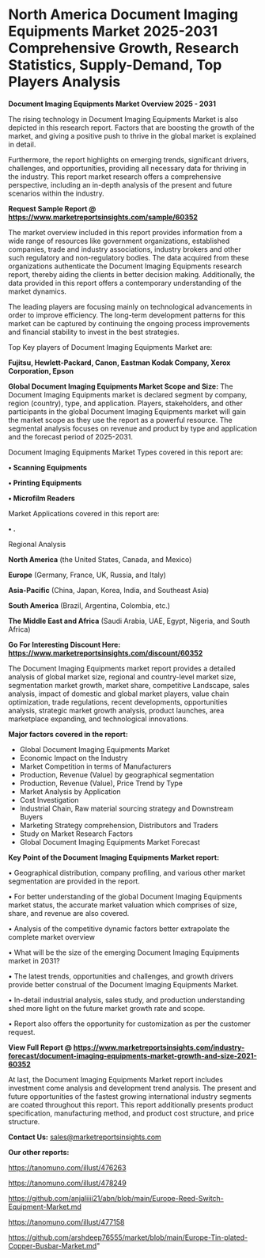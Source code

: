 # North America Document Imaging Equipments Market 2025-2031 Comprehensive Growth, Research Statistics, Supply-Demand,  Top Players Analysis

<Strong> Document Imaging Equipments Market Overview 2025 - 2031</strong>

The rising technology in Document Imaging Equipments Market is also depicted in this research report. Factors that are boosting the growth of the market, and giving a positive push to thrive in the global market is explained in detail.

Furthermore, the report highlights on emerging trends, significant drivers, challenges, and opportunities, providing all necessary data for thriving in the industry. This report market research offers a comprehensive perspective, including an in-depth analysis of the present and future scenarios within the industry.

<strong>Request Sample Report @ <a href=https://www.marketreportsinsights.com/sample/60352>https://www.marketreportsinsights.com/sample/60352</a></strong>

The market overview included in this report provides information from a wide range of resources like government organizations, established companies, trade and industry associations, industry brokers and other such regulatory and non-regulatory bodies. The data acquired from these organizations authenticate the Document Imaging Equipments research report, thereby aiding the clients in better decision making. Additionally, the data provided in this report offers a contemporary understanding of the market dynamics.

The leading players are focusing mainly on technological advancements in order to improve efficiency. The long-term development patterns for this market can be captured by continuing the ongoing process improvements and financial stability to invest in the best strategies.

Top Key players of Document Imaging Equipments Market are:

<strong>Fujitsu, Hewlett-Packard, Canon, Eastman Kodak Company, Xerox Corporation, Epson</strong>

<strong><b>Global Document Imaging Equipments Market Scope and Size:</b></strong>
The Document Imaging Equipments market is declared segment by company, region (country), type, and application. Players, stakeholders, and other participants in the global Document Imaging Equipments market will gain the market scope as they use the report as a powerful resource. The segmental analysis focuses on revenue and product by type and application and the forecast period of 2025-2031.

Document Imaging Equipments Market Types covered in this report are:

<strong>• Scanning Equipments

• Printing Equipments

• Microfilm Readers</strong>

Market Applications covered in this report are:

<strong>• .</strong> 

Regional Analysis

<strong>North America</strong> (the United States, Canada, and Mexico)

<strong>Europe</strong> (Germany, France, UK, Russia, and Italy)

<strong>Asia-Pacific</strong> (China, Japan, Korea, India, and Southeast Asia)

<strong>South America</strong> (Brazil, Argentina, Colombia, etc.)

<strong>The Middle East and Africa</strong> (Saudi Arabia, UAE, Egypt, Nigeria, and South Africa)

<strong>Go For Interesting Discount Here: <a href=https://www.marketreportsinsights.com/discount/60352>https://www.marketreportsinsights.com/discount/60352</a></strong>

The Document Imaging Equipments market report provides a detailed analysis of global market size, regional and country-level market size, segmentation market growth, market share, competitive Landscape, sales analysis, impact of domestic and global market players, value chain optimization, trade regulations, recent developments, opportunities analysis, strategic market growth analysis, product launches, area marketplace expanding, and technological innovations.

<strong><b>Major factors covered in the report:</b></strong>
<ul>
  <li>Global Document Imaging Equipments Market </li>
  <li>Economic Impact on the Industry</li>
  <li>Market Competition in terms of Manufacturers</li>
  <li>Production, Revenue (Value) by geographical segmentation</li>
  <li>Production, Revenue (Value), Price Trend by Type</li>
  <li>Market Analysis by Application</li>
  <li>Cost Investigation</li>
  <li>Industrial Chain, Raw material sourcing strategy and Downstream Buyers</li>
  <li>Marketing Strategy comprehension, Distributors and Traders</li>
  <li>Study on Market Research Factors</li>
  <li>Global Document Imaging Equipments Market Forecast</li>
</ul>

<strong><b>Key Point of the Document Imaging Equipments Market report:</b></strong>

• Geographical distribution, company profiling, and various other market segmentation are provided in the report.

• For better understanding of the global Document Imaging Equipments market status, the accurate market valuation which comprises of size, share, and revenue are also covered.

• Analysis of the competitive dynamic factors better extrapolate the complete market overview

• What will be the size of the emerging Document Imaging Equipments market in 2031?

• The latest trends, opportunities and challenges, and growth drivers provide better construal of the Document Imaging Equipments Market.

• In-detail industrial analysis, sales study, and production understanding shed more light on the future market growth rate and scope.

• Report also offers the opportunity for customization as per the customer request.

<strong><b>View Full Report @ <a href=https://www.marketreportsinsights.com/industry-forecast/document-imaging-equipments-market-growth-and-size-2021-60352>https://www.marketreportsinsights.com/industry-forecast/document-imaging-equipments-market-growth-and-size-2021-60352</a></b></strong>


At last, the Document Imaging Equipments Market report includes investment come analysis and development trend analysis. The present and future opportunities of the fastest growing international industry segments are coated throughout this report. This report additionally presents product specification, manufacturing method, and product cost structure, and price structure.

<strong>Contact Us:</strong>
sales@marketreportsinsights.com

<strong>Our other reports:</strong>

<a href=https://tanomuno.com/illust/476263>https://tanomuno.com/illust/476263</a>

<a href=https://tanomuno.com/illust/478249>https://tanomuno.com/illust/478249</a>

<a href=https://github.com/anjaliiii21/abn/blob/main/Europe-Reed-Switch-Equipment-Market.md>https://github.com/anjaliiii21/abn/blob/main/Europe-Reed-Switch-Equipment-Market.md</a>

<a href=https://tanomuno.com/illust/477158>https://tanomuno.com/illust/477158</a>

<a href=https://github.com/arshdeep76555/market/blob/main/Europe-Tin-plated-Copper-Busbar-Market.md>https://github.com/arshdeep76555/market/blob/main/Europe-Tin-plated-Copper-Busbar-Market.md</a>"
